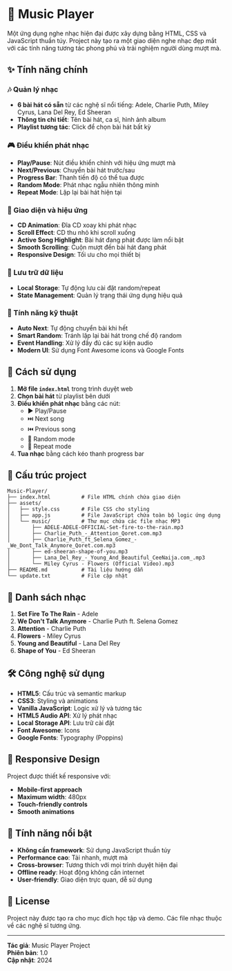 # 🎵 Music Player

Một ứng dụng nghe nhạc hiện đại được xây dựng bằng HTML, CSS và JavaScript thuần túy. Project này tạo ra một giao diện nghe nhạc đẹp mắt với các tính năng tương tác phong phú và trải nghiệm người dùng mượt mà.

## ✨ Tính năng chính

### 🎶 Quản lý nhạc
- **6 bài hát có sẵn** từ các nghệ sĩ nổi tiếng: Adele, Charlie Puth, Miley Cyrus, Lana Del Rey, Ed Sheeran
- **Thông tin chi tiết**: Tên bài hát, ca sĩ, hình ảnh album
- **Playlist tương tác**: Click để chọn bài hát bất kỳ

### 🎮 Điều khiển phát nhạc
- **Play/Pause**: Nút điều khiển chính với hiệu ứng mượt mà
- **Next/Previous**: Chuyển bài hát trước/sau
- **Progress Bar**: Thanh tiến độ có thể tua được
- **Random Mode**: Phát nhạc ngẫu nhiên thông minh
- **Repeat Mode**: Lặp lại bài hát hiện tại

### 🎨 Giao diện và hiệu ứng
- **CD Animation**: Đĩa CD xoay khi phát nhạc
- **Scroll Effect**: CD thu nhỏ khi scroll xuống
- **Active Song Highlight**: Bài hát đang phát được làm nổi bật
- **Smooth Scrolling**: Cuộn mượt đến bài hát đang phát
- **Responsive Design**: Tối ưu cho mọi thiết bị

### 💾 Lưu trữ dữ liệu
- **Local Storage**: Tự động lưu cài đặt random/repeat
- **State Management**: Quản lý trạng thái ứng dụng hiệu quả

### 🔧 Tính năng kỹ thuật
- **Auto Next**: Tự động chuyển bài khi hết
- **Smart Random**: Tránh lặp lại bài hát trong chế độ random
- **Event Handling**: Xử lý đầy đủ các sự kiện audio
- **Modern UI**: Sử dụng Font Awesome icons và Google Fonts

## 🚀 Cách sử dụng

1. **Mở file `index.html`** trong trình duyệt web
2. **Chọn bài hát** từ playlist bên dưới
3. **Điều khiển phát nhạc** bằng các nút:
   - ▶️ Play/Pause
   - ⏭️ Next song
   - ⏮️ Previous song
   - 🔀 Random mode
   - 🔁 Repeat mode
4. **Tua nhạc** bằng cách kéo thanh progress bar

## 📁 Cấu trúc project

```
Music-Player/
├── index.html          # File HTML chính chứa giao diện
├── assets/
│   ├── style.css       # File CSS cho styling
│   ├── app.js          # File JavaScript chứa toàn bộ logic ứng dụng
│   └── music/          # Thư mục chứa các file nhạc MP3
│       ├── ADELE-ADELE-OFFICIAL-Set-fire-to-the-rain.mp3
│       ├── Charlie_Puth_-_Attention_Qoret.com.mp3
│       ├── Charlie_Puth_ft_Selena_Gomez_-_We_Dont_Talk_Anymore_Qoret.com.mp3
│       ├── ed-sheeran-shape-of-you.mp3
│       ├── Lana_Del_Rey_-_Young_And_Beautiful_CeeNaija.com_.mp3
│       └── Miley Cyrus - Flowers (Official Video).mp3
├── README.md           # Tài liệu hướng dẫn
└── update.txt          # File cập nhật
```

## 🎵 Danh sách nhạc

1. **Set Fire To The Rain** - Adele
2. **We Don't Talk Anymore** - Charlie Puth ft. Selena Gomez
3. **Attention** - Charlie Puth
4. **Flowers** - Miley Cyrus
5. **Young and Beautiful** - Lana Del Rey
6. **Shape of You** - Ed Sheeran

## 🛠️ Công nghệ sử dụng

- **HTML5**: Cấu trúc và semantic markup
- **CSS3**: Styling và animations
- **Vanilla JavaScript**: Logic xử lý và tương tác
- **HTML5 Audio API**: Xử lý phát nhạc
- **Local Storage API**: Lưu trữ cài đặt
- **Font Awesome**: Icons
- **Google Fonts**: Typography (Poppins)

## 📱 Responsive Design

Project được thiết kế responsive với:
- **Mobile-first approach**
- **Maximum width**: 480px
- **Touch-friendly controls**
- **Smooth animations**

## 🔮 Tính năng nổi bật

- **Không cần framework**: Sử dụng JavaScript thuần túy
- **Performance cao**: Tải nhanh, mượt mà
- **Cross-browser**: Tương thích với mọi trình duyệt hiện đại
- **Offline ready**: Hoạt động không cần internet
- **User-friendly**: Giao diện trực quan, dễ sử dụng

## 📄 License

Project này được tạo ra cho mục đích học tập và demo. Các file nhạc thuộc về các nghệ sĩ tương ứng.

---

**Tác giả**: Music Player Project  
**Phiên bản**: 1.0  
**Cập nhật**: 2024